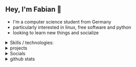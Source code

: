 ## Hey, I'm Fabian 👋

- I'm a computer science student from Germany
- particularly interested in linux, free software and python
- looking to learn new things and socialize


<details>
<summary>Skills / technologies:</summary>

### experienced / sufficient:

![Git](https://img.shields.io/badge/git-%23F05033.svg?style=for-the-badge&logo=git&logoColor=white)
![Github](https://img.shields.io/badge/GitHub-100000?style=for-the-badge&logo=github&logoColor=white)
![Linux](https://img.shields.io/badge/Linux-FCC624?style=for-the-badge&logo=linux&logoColor=black)
![Python](https://img.shields.io/badge/python-%2314354C.svg?style=for-the-badge&logo=python&logoColor=white)
![NumPy](https://img.shields.io/badge/numpy-%23013243.svg?style=for-the-badge&logo=numpy&logoColor=white)
![Pandas](https://img.shields.io/badge/pandas-%23150458.svg?style=for-the-badge&logo=pandas&logoColor=white)

### intermediate:

![Matplotlib](https://img.shields.io/badge/Matplotlib-%23ffffff.svg?style=for-the-badge&logo=Matplotlib&logoColor=black)
![Streamlit framework](https://img.shields.io/badge/Streamlit-FF4B4B?style=for-the-badge&logo=Streamlit&logoColor=white)


### basics:


![C](https://img.shields.io/badge/c-%2300599C.svg?style=for-the-badge&logo=c&logoColor=white)


### currently learning:

- geopandas
-cartopy

</details>




<details>
<summary>projects</summary>

# Projects

## ❗ Disclaimer ❗
Most of my current projects are either a proof of concept or a way for me to learn new things.
Most of them are also unfinished because I either didn't yet have the time to complete them or already achieved the main objective which was learning about a specific technology


<details>
<summary>Notenrechner</summary>

# [Notenrechner](https://github.com/fabischw/notenrechner) (= [Notenrechner light](https://github.com/fabischw/notenrechner-light))
❗ Not a finished project - mostly a learning project, not an actual project for individual use
### Description
This project provides an easy, flexible way of organizing exam results from german highschools.
The project allows for a lot of customaziation because of the structure used.


### technologies used
- python
- Pl/SQL (Oracle database 21c XE)
- streamlit framework
- git + github
- pandas 

### What I learned / key takeaways
- databases:
    - how to structure data in relational databases
    - how to implement a database in PL/SQL

- python:
    - streamlit framework
    - splitting a python project in multiple files, ore regular use of OOP


- other lessons learned / skills aqcuired:
    - documentation a project (planning phase included)
    - splitting a project in backend / frontend
    - using git and github + streamlit cloud
    - planning of projects
    - don't start a big project if you have to study for your finals 🤦‍♂️
    - perseverance is important when working on a bigger project


### future plans
- finish the app.

</details>


<details>
<summary>Orbitrechner</summary>

# Orbitrechner
❗ I can't share a functional version of this project because I used copyrighted images. Source file can be found in [this reposirotry](https://github.com/fabischw/orbitrechner-proof-of-concept) ❗
If you want to see this project in action, please contact me.
### Description
This project was my first real project. It was expanded gradually after starting out with a tkinter graphical user interface that provided access to tons of space-related functions.
More details can be found in the corresponding repository.

### technologies used
- python:
    - Tkinter
    - Requests library
    - Dropbox module
    - hashing
    - (webhooks)
    - Pygame

- very basic web versions:
    - Anvil web app

### What I learned / key takeaways
- Python:
    - basics (data structures, functions, OOP)
    - Tkinter (creating GUIs with multiple windows)
    - APIs (requesting data from multiple spaceflight related APIs)
    - using Dropbox module to pull from/ push to a folder
    - editing files with python 
    - Pygame (using pygame to visualize the outcome of a calculation(planetary orbits))




</details>



</details>



<details>
<summary>Socials</summary>

[![Discord](https://img.shields.io/badge/Discord-7289DA?style=for-the-badge&logo=discord&logoColor=white)](https://discordapp.com/users/fabischw#6038)
[![Stackoverflow](https://img.shields.io/badge/Stack_Overflow-FE7A16?style=for-the-badge&logo=stack-overflow&logoColor=white)](https://meta.stackoverflow.com/users/20103140/fabischw)
[![leetcode](https://img.shields.io/badge/-LeetCode-FFA116?style=for-the-badge&logo=LeetCode&logoColor=black)](https://leetcode.com/fabischw/)
[![Github](https://img.shields.io/badge/GitHub-100000?style=for-the-badge&logo=github&logoColor=white)](https://github.com/fabischw)

[codingame](https://www.codingame.com/profile/9023b459657e64a500b78b2f38591e391437415)


</details>

<details>
<summary>github stats</summary>



![fabischw's Github Stats](https://github-readme-stats.vercel.app/api?username=fabischw&show_icons=true&count_private=true&theme=tokyonight)
![fabischw's top language](https://github-readme-stats.vercel.app/api/top-langs/?username=fabischw&show_icons=true&count_private=true&theme=tokyonight)
![fabischw's streaks](https://github-readme-streak-stats.herokuapp.com/?user=fabischw&show_icons=true&count_private=true&theme=dark)

## activity graph:
![fabischw's activity graph](https://activity-graph.herokuapp.com/graph?username=fabischw&theme=tokyonight)

## summary:
![fabishw summary](https://github-profile-summary-cards.vercel.app/api/cards/profile-details?username=fabischw&theme=tokyonight)





## profile stats:

<a href="https://www.github.com/fabischw" target="_blank" rel="noreferrer"><img
src="https://img.shields.io/github/followers/fabischw?logo=github&style=for-the-badge&color=0891b2&labelColor=1c1917" /></a>


[<img src="https://komarev.com/ghpvc/?username=fabischw&label=Profile+Views&color=4287f5&style=flat" />](https://github.com/fabischw)


</details>




